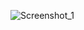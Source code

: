 ![Screenshot_1](https://github.com/Macc0de/Learning_of_C/assets/138070020/e9611231-320c-4627-a3ff-298f6965c5a6)
